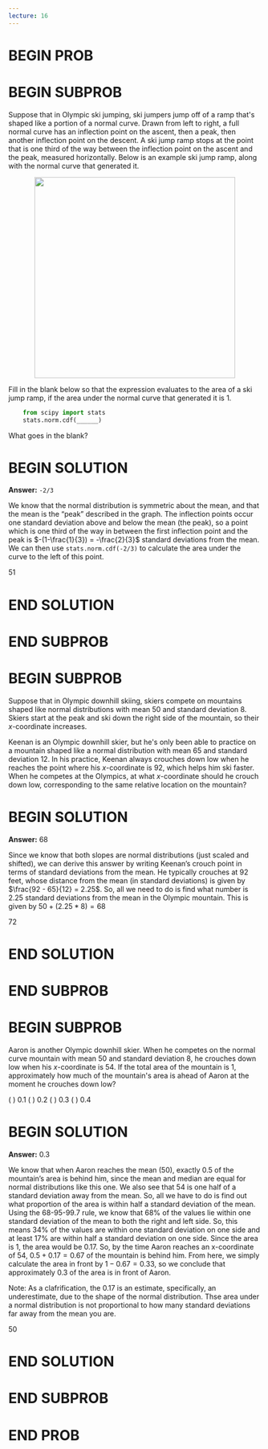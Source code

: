 ```yaml
---
lecture: 16
---
```


# BEGIN PROB

# BEGIN SUBPROB

Suppose that in Olympic ski jumping, ski jumpers jump off of a ramp
that's shaped like a portion of a normal curve. Drawn from left to
right, a full normal curve has an inflection point on the ascent, then a
peak, then another inflection point on the descent. A ski jump ramp
stops at the point that is one third of the way between the inflection
point on the ascent and the peak, measured horizontally. Below is an
example ski jump ramp, along with the normal curve that generated it.

<center><img src='../assets/images/wi24-final/skijump.jpg' width=400></center>


Fill in the blank below so that the expression evaluates to the area of
a ski jump ramp, if the area under the normal curve that generated it is
1.
```py
    from scipy import stats
    stats.norm.cdf(______)
```
What goes in the blank?

# BEGIN SOLUTION
**Answer:** `-2/3`

We know that the normal distribution is symmetric about the mean, and that the mean is the “peak” described in the graph. The inflection points occur one standard deviation above and below the mean (the peak), so a point which is one third of the way in between the first inflection point and the peak is $-(1-\frac{1}{3}) = -\frac{2}{3}$ standard deviations from the mean. We can then use `stats.norm.cdf(-2/3)` to calculate the area under the curve to the left of this point.

<average>51</average>

# END SOLUTION

# END SUBPROB

# BEGIN SUBPROB

Suppose that in Olympic downhill skiing, skiers compete on mountains
shaped like normal distributions with mean 50 and standard deviation 8.
Skiers start at the peak and ski down the right side of the mountain, so
their $x$-coordinate increases.

Keenan is an Olympic downhill skier, but he's only been able to practice
on a mountain shaped like a normal distribution with mean 65 and
standard deviation 12. In his practice, Keenan always crouches down low
when he reaches the point where his $x$-coordinate is 92, which helps
him ski faster. When he competes at the Olympics, at what $x$-coordinate
should he crouch down low, corresponding to the same relative location
on the mountain?

# BEGIN SOLUTION
**Answer:** 68

Since we know that both slopes are normal distributions (just scaled and shifted), we can derive this answer by writing Keenan’s crouch point in terms of standard deviations from the mean. He typically crouches at 92 feet, whose distance from the mean (in standard deviations) is given by $\frac{92 - 65}{12} = 2.25$. So, all we need to do is find what number is 2.25 standard deviations from the mean in the Olympic mountain. This is given by $50 + (2.25 * 8) = 68$

<average>72</average>

# END SOLUTION

# END SUBPROB

# BEGIN SUBPROB

Aaron is another Olympic downhill skier. When he competes on the normal
curve mountain with mean 50 and standard deviation 8, he crouches down
low when his $x$-coordinate is $54$. If the total area of the mountain
is 1, approximately how much of the mountain's area is ahead of Aaron at
the moment he crouches down low?

( ) 0.1
( ) 0.2
( ) 0.3
( ) 0.4

# BEGIN SOLUTION
**Answer:** 0.3

We know that when Aaron reaches the mean (50), exactly 0.5 of the mountain’s area is behind him, since the mean and median are equal for normal distributions like this one. We also see that 54 is one half of a standard deviation away from the mean. So, all we have to do is find out what proportion of the area is within half a standard deviation of the mean. Using the 68-95-99.7 rule, we know that 68% of the values lie within one standard deviation of the mean to both the right and left side. So, this means 34% of the values are within one standard deviation on one side and at least 17% are within half a standard deviation on one side. Since the area is 1, the area would be 0.17. So, by the time Aaron reaches an x-coordinate of 54, $0.5 + 0.17 = 0.67$ of the mountain is behind him. From here, we simply calculate the area in front by $1 - 0.67 = 0.33$, so we conclude that approximately 0.3 of the area is in front of Aaron. 

Note: As a clafrification, the 0.17 is an estimate, specifically, an underestimate, due to the shape of the normal distribution. Thse area under a normal distribution is not proportional to how many standard deviations far away from the mean you are. 

<average>50</average>

# END SOLUTION

# END SUBPROB

# END PROB